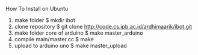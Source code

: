 How To Install on Ubuntu
1. make folder
 $ mkdir ibot
2. clone repository
 $ git clone http://code.cs.ipb.ac.id/ardhimaarik/ibot.git
3. make folder core of arduino
 $ make master_arduino
4. compile main/master.cc 
 $ make
5. upload to arduino uno
 $ make master_upload
